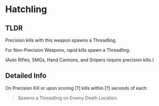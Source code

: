 # Hatchling
## TLDR
Precision kills with this weapon spawns a Threadling.  

For Non-Precision Weapons, rapid kills spawn a Threadling.  

(Auto Rifles, SMGs, Hand Cannons, and Snipers require precision kills.)
## Detailed Info
On Precision Kill or upon scoring [?] kills within [?] seconds of each:  
> Spawns a Threadling on Enemy Death Location.  